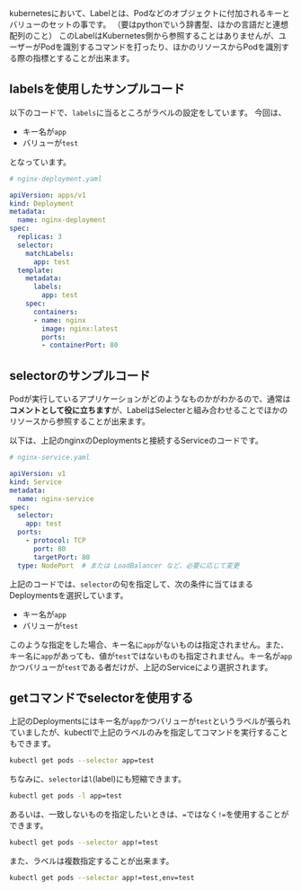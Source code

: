 


kubernetesにおいて、Labelとは、Podなどのオブジェクトに付加されるキーとバリューのセットの事です。
（要はpythonでいう辞書型、ほかの言語だと連想配列のこと）
このLabelはKubernetes側から参照することはありませんが、ユーザーがPodを識別するコマンドを打ったり、ほかのリソースからPodを識別する際の指標とすることが出来ます。


## labelsを使用したサンプルコード

以下のコードで、`labels`に当るところがラベルの設定をしています。
今回は、

- キー名が`app`
- バリューが`test`

となっています。

```yml
# nginx-deployment.yaml

apiVersion: apps/v1
kind: Deployment
metadata:
  name: nginx-deployment
spec:
  replicas: 3
  selector:
    matchLabels:
      app: test
  template:
    metadata:
      labels:
        app: test
    spec:
      containers:
      - name: nginx
        image: nginx:latest
        ports:
        - containerPort: 80
```


## selectorのサンプルコード

Podが実行しているアプリケーションがどのようなものかがわかるので、通常は**コメントとして役に立ちます**が、LabelはSelecterと組み合わせることでほかのリソースから参照することが出来ます。

以下は、上記のnginxのDeploymentsと接続するServiceのコードです。

```yml
# nginx-service.yaml

apiVersion: v1
kind: Service
metadata:
  name: nginx-service
spec:
  selector:
    app: test
  ports:
    - protocol: TCP
      port: 80
      targetPort: 80
  type: NodePort  # または LoadBalancer など、必要に応じて変更
```

上記のコードでは、`selector`の句を指定して、次の条件に当てはまるDeploymentsを選択しています。

- キー名が`app`
- バリューが`test`

このような指定をした場合、キー名に`app`がないものは指定されません。また、キー名に`app`があっても、値が`test`ではないものも指定されません。キー名が`app`かつバリューが`test`である者だけが、上記のServiceにより選択されます。


## getコマンドでselectorを使用する

上記のDeploymentsにはキー名が`app`かつバリューが`test`というラベルが張られていましたが、kubectlで上記のラベルのみを指定してコマンドを実行することもできます。


```sh
kubectl get pods --selector app=test
```

ちなみに、`selector`は`l`(label)にも短縮できます。

```sh
kubectl get pods -l app=test
```

あるいは、一致しないものを指定したいときは、`=`ではなく`!=`を使用することができます。

```sh
kubectl get pods --selector app!=test
```

また、ラベルは複数指定することが出来ます。

```sh
kubectl get pods --selector app!=test,env=test
```

















